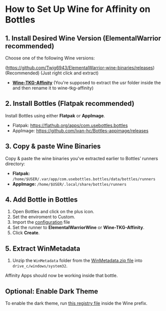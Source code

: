 # How to Set Up Wine for Affinity on Bottles

## 1. Install Desired Wine Version (ElementalWarrior recommended)

Choose one of the following Wine versions:

(https://github.com/Twig6943/ElementalWarrior-wine-binaries/releases) (Recommended) (Just right click and extract)
- [**Wine-TKG-Affinity**](https://github.com/daegalus/wine-tkg-affinity/releases) (You're supposed to extract the usr folder inside the  and then rename it to wine-tkg-affinity)

## 2. Install Bottles (Flatpak recommended)

Install Bottles using either **Flatpak** or **AppImage**.

- Flatpak: https://flathub.org/apps/com.usebottles.bottles
- AppImage: https://github.com/ivan-hc/Bottles-appimage/releases

## 3. Copy & paste Wine Binaries

Copy & paste the wine binaries you've extracted earlier to Bottles’ runners directory:

- **Flatpak:** `/home/$USER/.var/app/com.usebottles.bottles/data/bottles/runners`
- **AppImage:** `/home/$USER/.local/share/bottles/runners`

## 4. Add Bottle in Bottles

1. Open Bottles and click on the plus icon.
2. Set the enviroment to Custom.
3. Import the [configuration](https://raw.githubusercontent.com/Twig6943/AffinityOnLinux/refs/heads/main/Guides/Bottles/Affinity.yml) file
3. Set the runner to **ElementalWarriorWine** or **Wine-TKG-Affinity**.
5. Click **Create**.

## 5. Extract WinMetadata

1. Unzip the `WinMetadata` folder from the [WinMetadata.zip file](https://nextcloud.ardishco.net/s/4zNC7iJA7Q2QSzG/download/WinMetadata.zip) into `drive_c/windows/system32`.

Affinity Apps should now be working inside that bottle.

## Optional: Enable Dark Theme

To enable the dark theme, run [this registry file](https://raw.githubusercontent.com/Twig6943/AffinityOnLinux/refs/heads/main/wine-dark-theme.reg) inside the Wine prefix.
